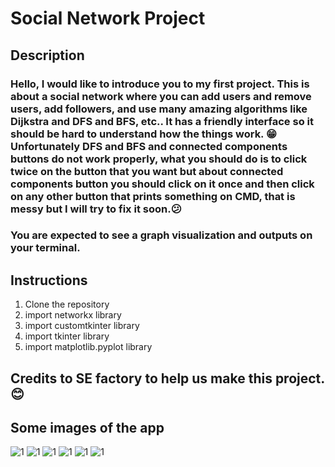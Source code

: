 # Social Network Project
## Description
### Hello, I would like to introduce you to my first project. This is about a social network where you can add users and remove users, add followers, and use many amazing algorithms like Dijkstra and DFS and BFS, etc.. It has a friendly interface so it should be hard to understand how the things work. :grin: Unfortunately DFS and BFS and connected components buttons do not work properly, what you should do is to click twice on the button that you want but about connected components button you should click on it once and then click on any other button that prints something on CMD, that is messy but I will try to fix it soon.:confused:
### You are expected to see a graph visualization and outputs on your terminal.

## Instructions
1. Clone the repository
2. import networkx library
3. import customtkinter library
4. import tkinter library
5. import matplotlib.pyplot library

## Credits to SE factory to help us make this project. :blush:

## Some images of the app
![1](https://github.com/user-attachments/assets/80549169-8b2f-4711-b216-72c4f185559e)
![1](https://github.com/user-attachments/assets/73d70dc9-b97c-471c-824c-cb7a4d02f761)
![1](https://github.com/user-attachments/assets/ce08ff24-5470-47c9-870e-f805f01c8680)
![1](https://github.com/user-attachments/assets/7a4683d0-7630-4907-8dd2-9ef12d5c4dda)
![1](https://github.com/user-attachments/assets/a78df6ef-8dbc-4647-b9ca-91b989529d5f)
![1](https://github.com/user-attachments/assets/5bce56a7-5132-47f6-9fd2-de7c4a552924)




